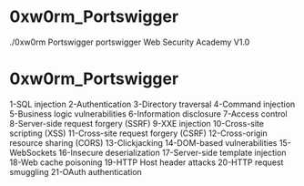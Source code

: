 # 0xw0rm_Portswigger
./0xw0rm Portswigger
portswigger Web Security Academy  V1.0

# 0xw0rm_Portswigger
1-SQL injection
2-Authentication
3-Directory traversal
4-Command injection
5-Business logic vulnerabilities
6-Information disclosure
7-Access control
8-Server-side request forgery (SSRF)
9-XXE injection
10-Cross-site scripting (XSS)
11-Cross-site request forgery (CSRF)
12-Cross-origin resource sharing (CORS)
13-Clickjacking
14-DOM-based vulnerabilities
15-WebSockets
16-Insecure deserialization
17-Server-side template injection
18-Web cache poisoning
19-HTTP Host header attacks
20-HTTP request smuggling
21-OAuth authentication
 
